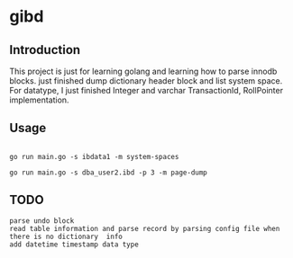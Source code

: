 # gibd
## Introduction
This project is just for learning golang and learning how to parse innodb blocks. just finished dump dictionary header block and list system space. For datatype, I just finished Integer and varchar TransactionId, RollPointer implementation.

## Usage
```

go run main.go -s ibdata1 -m system-spaces

go run main.go -s dba_user2.ibd -p 3 -m page-dump
```
##  TODO
```
parse undo block
read table information and parse record by parsing config file when there is no dictionary  info 
add datetime timestamp data type
```
